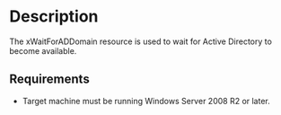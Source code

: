 # Description
The xWaitForADDomain resource is used to wait for Active Directory to become available.

## Requirements
* Target machine must be running Windows Server 2008 R2 or later.
